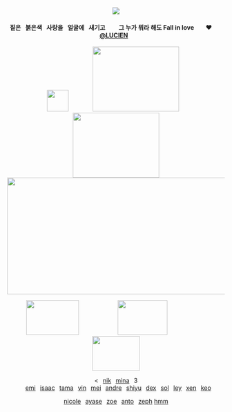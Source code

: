 <div id="text" align="center">
⠀⠀⠀
⠀⠀⠀⠀⠀⠀⠀⠀

<div id="text" align="center">

![](https://komarev.com/ghpvc/?username=destroy-boys&style=plastic&color=000000&label=_Ptian_&base=1000)
<div id="text" align="center">

#### 짙은⠀붉은색⠀사랑을⠀얼굴에⠀새기고⠀⠀⠀그 누가 뭐라 해도 Fall in love‪‪ ⠀ ⠀♥︎⠀ ‬‪‪⠀ [@LUCIEN](https://github.com/5atoru)⠀

<div id="text" align="center">

<img src=https://i.postimg.cc/FKR3h3QN/Untitled131-20251009172430.png width="50" height="50"> ⠀⠀⠀⠀⠀[<img src=https://i.postimg.cc/kgV0YZ0X/Untitled128-20251002220137.png width="200" height="150">](https://4megz.straw.page/) ⠀[<img src=https://i.postimg.cc/fWB1zDs1/Untitled128-20251002220057.png width="200" height="150">](https://listography.com/getos)
[<img src=https://i.postimg.cc/85ZnwmPw/Untitled126.png width="525" height="270">](https://rentry.co/cuntier)

[<img src=https://i.postimg.cc/DZTw64P6/Untitled128-20251009180234.png width="122" height="80">](https://github.com/pt-awards)⠀ ⠀⠀⠀ ⠀⠀⠀⠀[<img src=https://i.postimg.cc/LXX0rNDt/Untitled128-20251009180207.png width="115" height="80">](https://github.com/destroy-boys)⠀⠀⠀⠀ ⠀⠀⠀ ⠀[<img src=https://i.postimg.cc/x8Npd8Wz/Untitled128-20251009180357.png width="110" height="80">](https://github.com/polysquad)

<⠀[nik](https://github.com/moonloverr)⠀[mina](https://github.com/seraphoria)⠀3 ⠀[emi](https://github.com/blacksorroww)⠀[isaac](https://github.com/catisaa)⠀[tama](https://github.com/tdlosk)⠀[vin](https://github.com/curse-manipulation)⠀[mei](https://github.com/siIksong)⠀[andre](https://github.com/vivibasu)⠀[shiyu](https://github.com/toemuncher3000)⠀[dex](https://github.com/cold-blood)⠀[sol](https://github.com/surgeon-ofdeath)⠀[ley](https://github.com/yuslon)⠀[xen](https://github.com/bandaged-wounds)⠀[keo](https://github.com/starsour)

[nicole](https://github.com/10shadows)⠀[ayase](https://github.com/paperings)⠀[zoe](https://github.com/sunloverr)⠀[anto](https://github.com/k-ant0)⠀[zeph](https://github.com/c0gnition) [hmm](https://github.com/gajushi-tsm)

